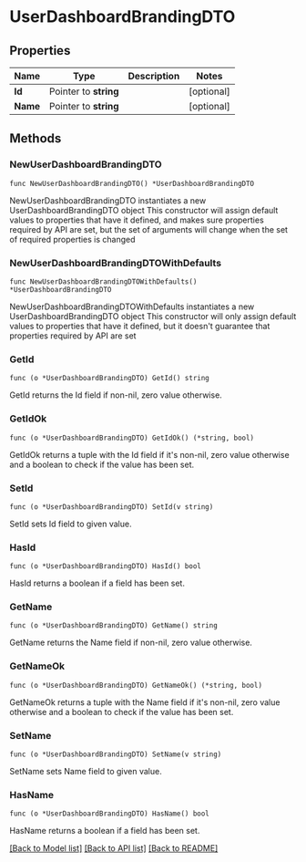 # UserDashboardBrandingDTO

## Properties

Name | Type | Description | Notes
------------ | ------------- | ------------- | -------------
**Id** | Pointer to **string** |  | [optional] 
**Name** | Pointer to **string** |  | [optional] 

## Methods

### NewUserDashboardBrandingDTO

`func NewUserDashboardBrandingDTO() *UserDashboardBrandingDTO`

NewUserDashboardBrandingDTO instantiates a new UserDashboardBrandingDTO object
This constructor will assign default values to properties that have it defined,
and makes sure properties required by API are set, but the set of arguments
will change when the set of required properties is changed

### NewUserDashboardBrandingDTOWithDefaults

`func NewUserDashboardBrandingDTOWithDefaults() *UserDashboardBrandingDTO`

NewUserDashboardBrandingDTOWithDefaults instantiates a new UserDashboardBrandingDTO object
This constructor will only assign default values to properties that have it defined,
but it doesn't guarantee that properties required by API are set

### GetId

`func (o *UserDashboardBrandingDTO) GetId() string`

GetId returns the Id field if non-nil, zero value otherwise.

### GetIdOk

`func (o *UserDashboardBrandingDTO) GetIdOk() (*string, bool)`

GetIdOk returns a tuple with the Id field if it's non-nil, zero value otherwise
and a boolean to check if the value has been set.

### SetId

`func (o *UserDashboardBrandingDTO) SetId(v string)`

SetId sets Id field to given value.

### HasId

`func (o *UserDashboardBrandingDTO) HasId() bool`

HasId returns a boolean if a field has been set.

### GetName

`func (o *UserDashboardBrandingDTO) GetName() string`

GetName returns the Name field if non-nil, zero value otherwise.

### GetNameOk

`func (o *UserDashboardBrandingDTO) GetNameOk() (*string, bool)`

GetNameOk returns a tuple with the Name field if it's non-nil, zero value otherwise
and a boolean to check if the value has been set.

### SetName

`func (o *UserDashboardBrandingDTO) SetName(v string)`

SetName sets Name field to given value.

### HasName

`func (o *UserDashboardBrandingDTO) HasName() bool`

HasName returns a boolean if a field has been set.


[[Back to Model list]](../README.md#documentation-for-models) [[Back to API list]](../README.md#documentation-for-api-endpoints) [[Back to README]](../README.md)


